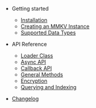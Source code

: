 - Getting started

  - [Installation](gettingstarted.md)
  - [Creating an MMKV Instance](creatinginstance.md)
  - [Supported Data Types](datatypes.md)

- API Reference

  - [Loader Class](loaderclass.md)
  - [Async API](themes.md)
  - [Callback API](themes.md)
  - [General Methods](themes.md)
  - [Encryption](themes.md)
  - [Querying and Indexing](themes.md)


- [Changelog](changelog.md)
